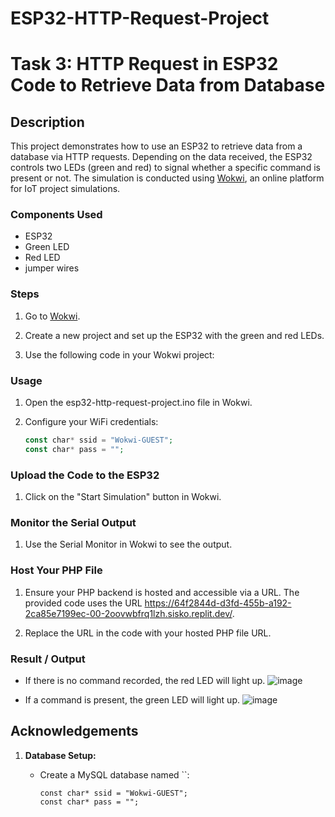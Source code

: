 # ESP32-HTTP-Request-Project

# Task 3: HTTP Request in ESP32 Code to Retrieve Data from Database

## Description
This project demonstrates how to use an ESP32 to retrieve data from a database via HTTP requests. Depending on the data received, the ESP32 controls two LEDs (green and red) to signal whether a specific command is present or not. The simulation is conducted using [Wokwi](https://wokwi.com/), an online platform for IoT project simulations.


### Components Used
* ESP32 
* Green LED
* Red LED
* jumper wires

### Steps
1. Go to [Wokwi](https://wokwi.com/).

2. Create a new project and set up the ESP32 with the green and red LEDs.

3. Use the following code in your Wokwi project:

### Usage

1. Open the esp32-http-request-project.ino file in Wokwi.

2. Configure your WiFi credentials:
     ```php
     const char* ssid = "Wokwi-GUEST";
     const char* pass = "";
     ```

### Upload the Code to the ESP32

1. Click on the "Start Simulation" button in Wokwi.

### Monitor the Serial Output

1. Use the Serial Monitor in Wokwi to see the output.

### Host Your PHP File
1. Ensure your PHP backend is hosted and accessible via a URL. The provided code uses the URL https://64f2844d-d3fd-455b-a192-2ca85e7199ec-00-2oovwbfrq1lzh.sisko.replit.dev/.

3. Replace the URL in the code with your hosted PHP file URL.


### Result / Output

* If there is no command recorded, the red LED will light up.
![image](https://github.com/user-attachments/assets/229d0096-ac6d-49be-a7da-b8c44a451121)

* If a command is present, the green LED will light up.
![image](https://github.com/user-attachments/assets/795f407d-fb1f-4bb7-a489-0a622a6f88de)


## Acknowledgements






1. **Database Setup:**

   - Create a MySQL database named ``:
     ```
     const char* ssid = "Wokwi-GUEST";
     const char* pass = "";
     ```


